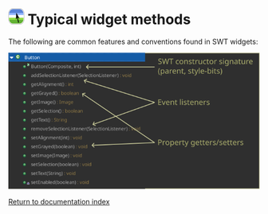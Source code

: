 # ![Logo](images/icon32x32.png) Typical widget methods

The following are common features and conventions found in SWT widgets:

![Typical widget methods](images/swt/swt-widget-api.png)

[Return to documentation index](index.md)
